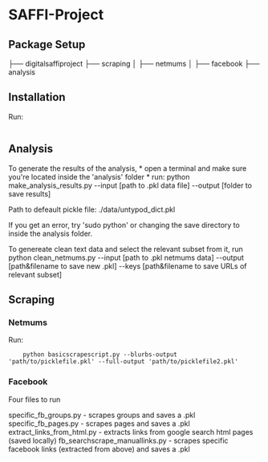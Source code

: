 # SAFFI-Project

## Package Setup

├── digitalsaffiproject
├── scraping
│	├── netmums
│	├── facebook
├── analysis


## Installation

Run:
```	pip install -r requirements.txt
```

## Analysis

To generate the results of the analysis,
	* open a terminal and make sure you're located inside the 'analysis' folder
	* run: python make_analysis_results.py --input [path to .pkl data file] --output [folder to save results]
	
Path to defeault pickle file: ./data/untypod_dict.pkl

If you get an error, try 'sudo python' or changing the save directory to inside the analysis folder.
	
To genereate clean text data and select the relevant subset from it, run
	python clean_netmums.py --input [path to .pkl netmums data] --output [path&filename to save new .pkl] --keys [path&filename to save URLs of relevant subset]
	
	
## Scraping

### Netmums
Run:
```
	python basicscrapescript.py --blurbs-output 'path/to/picklefile.pkl' --full-output 'path/to/picklefile2.pkl'
```

### Facebook 

Four files to run

specific_fb_groups.py - scrapes groups and saves a .pkl
specific_fb_pages.py - scrapes pages and saves a .pkl
extract_links_from_html.py - extracts links from google search html pages (saved locally)
fb_searchscrape_manuallinks.py - scrapes specific facebook links (extracted from above) and saves a .pkl
